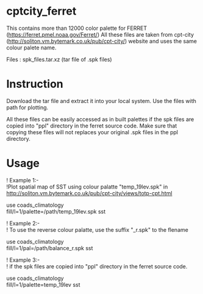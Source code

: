 # cptcity_ferret
This contains more than 12000 color palette for FERRET (https://ferret.pmel.noaa.gov/Ferret/) 
All these files are taken from  cpt-city (http://soliton.vm.bytemark.co.uk/pub/cpt-city/) website and uses the same colour palete name. 

Files : spk_files.tar.xz (tar file of .spk files)

# Instruction  

Download the tar file and extract it into your local system.  Use the files with path for plotting. 


All these files can be easily accessed as in built palettes if the spk files are copied into "ppl" directory in the ferret source code. Make sure that copying  these files will not replaces your original .spk files in the ppl directory.


# Usage 


!       Example 1:- \
!Plot spatial map of SST using colour palatte "temp_19lev.spk" in http://soliton.vm.bytemark.co.uk/pub/cpt-city/views/totp-cpt.html 


use coads_climatology \
fill/l=1/palette=/path/temp_19lev.spk sst  


!           Example 2:-\
! To use the reverse colour palatte, use the suffix "_r.spk"  to the flename 

use coads_climatology \
fill/l=1/pal=/path/balance_r.spk sst 

!           Example 3:- \
! if the spk files are copied into "ppl" directory in the ferret source code. 

use coads_climatology \
fill/l=1/palette=temp_19lev sst  





